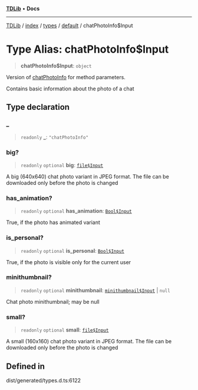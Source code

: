 [**TDLib**](../../../../../../README.md) • **Docs**

***

[TDLib](../../../../../../modules.md) / [index](../../../../../README.md) / [types](../../../README.md) / [default](../README.md) / chatPhotoInfo$Input

# Type Alias: chatPhotoInfo$Input

> **chatPhotoInfo$Input**: `object`

Version of [chatPhotoInfo](chatPhotoInfo-1.md) for method parameters.

Contains basic information about the photo of a chat

## Type declaration

### \_

> `readonly` **\_**: `"chatPhotoInfo"`

### big?

> `readonly` `optional` **big**: [`file$Input`](file$Input-1.md)

A big (640x640) chat photo variant in JPEG format. The file can be downloaded only before the photo is changed

### has\_animation?

> `readonly` `optional` **has\_animation**: [`Bool$Input`](Bool$Input.md)

True, if the photo has animated variant

### is\_personal?

> `readonly` `optional` **is\_personal**: [`Bool$Input`](Bool$Input.md)

True, if the photo is visible only for the current user

### minithumbnail?

> `readonly` `optional` **minithumbnail**: [`minithumbnail$Input`](minithumbnail$Input-1.md) \| `null`

Chat photo minithumbnail; may be null

### small?

> `readonly` `optional` **small**: [`file$Input`](file$Input-1.md)

A small (160x160) chat photo variant in JPEG format. The file can be downloaded only before the photo is changed

## Defined in

dist/generated/types.d.ts:6122
